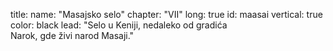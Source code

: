 title: 
    name: "Masajsko selo"
    chapter: "VII"
    long: true
id: maasai
vertical: true
color: black
lead: "Selo u Keniji, nedaleko od gradića<br>Narok, gde živi narod Masaji."